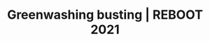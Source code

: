 ---
title: Greenwashing busting | REBOOT 2021
image: Greenwashing-busting.png
description: Rediffusion du live twitch du WORKSHOP sur la "Greenwashing busting" en compagnie de Céline Réveillac @ Greenwashing_lovers et Mathieu Jahnich.
subjects:
- numerique-responsable
- developpement-durable
types:
- conference-reboot
link: https://www.youtube.com/watch?v=4G3hGhxSXf4
---